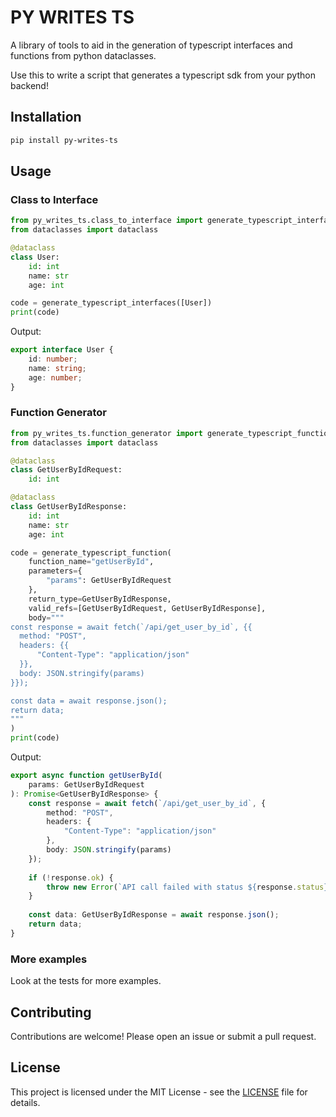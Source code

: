 # PY WRITES TS

A library of tools to aid in the generation of typescript interfaces and functions from python dataclasses.

Use this to write a script that generates a typescript sdk from your python backend!

## Installation

```bash
pip install py-writes-ts
```

## Usage

### Class to Interface

```python
from py_writes_ts.class_to_interface import generate_typescript_interfaces
from dataclasses import dataclass

@dataclass
class User:
    id: int
    name: str
    age: int

code = generate_typescript_interfaces([User])
print(code)
```

Output:

```typescript
export interface User {
    id: number;
    name: string;
    age: number;
}
```

### Function Generator

```python
from py_writes_ts.function_generator import generate_typescript_function
from dataclasses import dataclass

@dataclass
class GetUserByIdRequest:
    id: int

@dataclass
class GetUserByIdResponse:
    id: int
    name: str
    age: int

code = generate_typescript_function(
    function_name="getUserById",
    parameters={
        "params": GetUserByIdRequest
    },
    return_type=GetUserByIdResponse,
    valid_refs=[GetUserByIdRequest, GetUserByIdResponse],
    body="""
const response = await fetch(`/api/get_user_by_id`, {{
  method: "POST",
  headers: {{
      "Content-Type": "application/json"
  }},
  body: JSON.stringify(params)
}});

const data = await response.json();
return data;
"""
)
print(code)
```

Output:

```typescript
export async function getUserById(
    params: GetUserByIdRequest
): Promise<GetUserByIdResponse> {
    const response = await fetch(`/api/get_user_by_id`, {
        method: "POST",
        headers: {
            "Content-Type": "application/json"
        },
        body: JSON.stringify(params)
    });
    
    if (!response.ok) {
        throw new Error(`API call failed with status ${response.status}`);
    }
    
    const data: GetUserByIdResponse = await response.json();
    return data;
}
```

### More examples

Look at the tests for more examples.

## Contributing

Contributions are welcome! Please open an issue or submit a pull request.

## License

This project is licensed under the MIT License - see the [LICENSE](LICENSE) file for details. 
